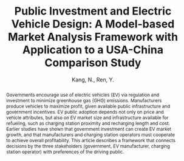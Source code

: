 ---
layout: project
shorttitle:  "Public Investment and Electric Vehicle Design: A USA-China Comparison Study"
title: "Public Investment and Electric Vehicle Design: A Model-based Market Analysis Framework with
                Application to a USA-China Comparison Study"
author: Kang, N., Ren, Y.
authorlink:
categories: project-past
publishdate: 2016
image: _images/dsjnamwoo2015/image.png
summaryimg: _images/dsjnamwoo2015/summaryimg.png
imgcaption: "(a) Multidisciplinary decision-making framework for the EV market (b) Significantly
different optimal policies and market responses for the Beijing and Ann Arbor markets due to differences in
consumer preferences, infrastructures, and existing policies."
abstract: "Governments encourage use of electric vehicles (EV) via regulation and investment to
           minimize greenhouse gas (GHG) emissions. Manufacturers produce vehicles to maximize
           profit, given available public infrastructure and government incentives. EV public adoption
           depends not only on price and vehicle attributes, but also on EV market size and
           infrastructure available for refueling, such as charging station proximity and recharging
           length and cost. Earlier studies have shown that government investment can create EV
           market growth, and that manufacturers and charging station operators must cooperate
           to achieve overall profitability. This article describes a framework that connects decisions
           by the three stakeholders (government, EV manufacturer, charging station operator) with
           preferences of the driving public."
paper: _papers/ds2016kang.pdf
---